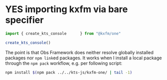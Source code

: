 # YES importing kxfm via bare specifier
  
```js
import { create_kts_console      } from "@kxfm/one"
```

<div class="card">

```js echo
create_kts_console()
```

The point is that Obs Framework does neither resolve globally installed packages nor `npm link`ed packages. It works when I install a local package through the `npm pack` workflow, e.g. per following script:

```sh
npm install $(npm pack ../../kts-js/kxfm-one/ | tail -1)
```

</div>
